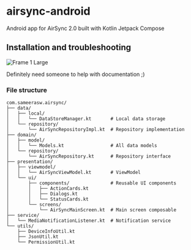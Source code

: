 # airsync-android
Android app for AirSync 2.0 built with Kotlin Jetpack Compose

## Installation and troubleshooting
![Frame 1 Large](https://github.com/user-attachments/assets/24db7555-2518-44ee-83f3-6c7f84cb8b54)


Definitely need someone to help with documentation ;)

### File structure

```
com.sameerasw.airsync/
├── data/
│   ├── local/
│   │   └── DataStoreManager.kt       # Local data storage
│   └── repository/
│       └── AirSyncRepositoryImpl.kt  # Repository implementation
├── domain/
│   ├── model/
│   │   └── Models.kt                 # All data models
│   └── repository/
│       └── AirSyncRepository.kt      # Repository interface
├── presentation/
│   ├── viewmodel/
│   │   └── AirSyncViewModel.kt       # ViewModel
│   └── ui/
│       ├── components/               # Reusable UI components
│       │   ├── ActionCards.kt
│       │   ├── Dialogs.kt
│       │   └── StatusCards.kt
│       └── screens/
│           └── AirSyncMainScreen.kt  # Main screen composable
├── service/
│   └── MediaNotificationListener.kt  # Notification service
└── utils/
    ├── DeviceInfoUtil.kt
    ├── JsonUtil.kt
    └── PermissionUtil.kt
```

